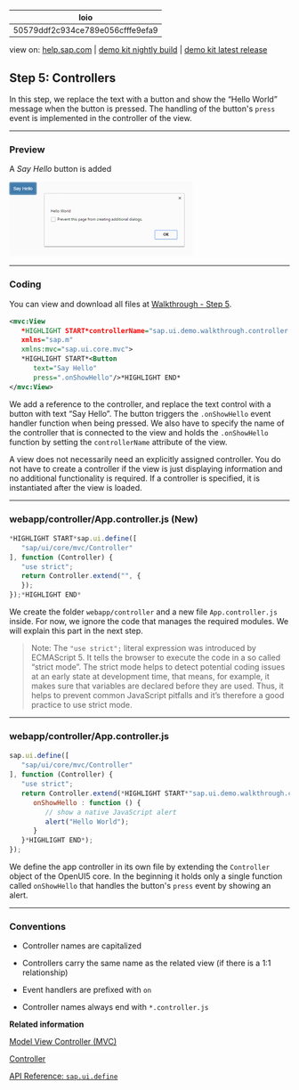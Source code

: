 | loio |
| -----|
| 50579ddf2c934ce789e056cfffe9efa9 |

<div id="loio">

view on: [help.sap.com](https://help.sap.com/viewer/DRAFT/3237636b137e43519a20ad5513c49ccb/latest/en-US/50579ddf2c934ce789e056cfffe9efa9.html) | [demo kit nightly build](https://openui5nightly.hana.ondemand.com/#/topic/50579ddf2c934ce789e056cfffe9efa9) | [demo kit latest release](https://openui5.hana.ondemand.com/#/topic/50579ddf2c934ce789e056cfffe9efa9)</div>
<!-- loio50579ddf2c934ce789e056cfffe9efa9 -->

## Step 5: Controllers

In this step, we replace the text with a button and show the “Hello World” message when the button is pressed. The handling of the button's `press` event is implemented in the controller of the view.

***

### Preview

   
  
A *Say Hello* button is added<a name="loio50579ddf2c934ce789e056cfffe9efa9__fig_r1j_pst_mr"/>

 ![](loio5717fb5a15474c678d4b9806008e8079_HiRes.png "A Say Hello button is added") 

***

### Coding

You can view and download all files at [Walkthrough - Step 5](https://openui5.hana.ondemand.com/explored.html#/sample/sap.m.tutorial.walkthrough.05/preview).

``` xml
<mvc:View
   *HIGHLIGHT START*controllerName="sap.ui.demo.walkthrough.controller.App"*HIGHLIGHT END*
   xmlns="sap.m"
   xmlns:mvc="sap.ui.core.mvc">
   *HIGHLIGHT START*<Button
      text="Say Hello"
      press=".onShowHello"/>*HIGHLIGHT END*
</mvc:View>
```

We add a reference to the controller, and replace the text control with a button with text “Say Hello”. The button triggers the `.onShowHello` event handler function when being pressed. We also have to specify the name of the controller that is connected to the view and holds the `.onShowHello` function by setting the `controllerName` attribute of the view.

A view does not necessarily need an explicitly assigned controller. You do not have to create a controller if the view is just displaying information and no additional functionality is required. If a controller is specified, it is instantiated after the view is loaded.

***

### webapp/controller/App.controller.js \(New\)

``` js
*HIGHLIGHT START*sap.ui.define([
   "sap/ui/core/mvc/Controller"
], function (Controller) {
   "use strict";
   return Controller.extend("", {
   });
});*HIGHLIGHT END*
```

We create the folder `webapp/controller` and a new file `App.controller.js` inside. For now, we ignore the code that manages the required modules. We will explain this part in the next step.

> Note:
> The `"use strict";` literal expression was introduced by ECMAScript 5. It tells the browser to execute the code in a so called “strict mode”. The strict mode helps to detect potential coding issues at an early state at development time, that means, for example, it makes sure that variables are declared before they are used. Thus, it helps to prevent common JavaScript pitfalls and it’s therefore a good practice to use strict mode.
> 
> 

***

### webapp/controller/App.controller.js

``` js
sap.ui.define([
   "sap/ui/core/mvc/Controller"
], function (Controller) {
   "use strict";
   return Controller.extend(*HIGHLIGHT START*"sap.ui.demo.walkthrough.controller.App", {
      onShowHello : function () {
         // show a native JavaScript alert
         alert("Hello World");
      }
   }*HIGHLIGHT END*);
});
```

We define the app controller in its own file by extending the `Controller` object of the OpenUI5 core. In the beginning it holds only a single function called `onShowHello` that handles the button's `press` event by showing an alert.

***

### Conventions

-   Controller names are capitalized

-   Controllers carry the same name as the related view \(if there is a 1:1 relationship\)

-   Event handlers are prefixed with `on`

-   Controller names always end with `*.controller.js`


**Related information**  


[Model View Controller \(MVC\)](Model_View_Controller_(MVC)_91f2334.md)

[Controller](Controller_121b8e6.md)

[API Reference: `sap.ui.define` ](https://openui5.hana.ondemand.com/#/api/sap.ui/methods/sap.ui.define)

